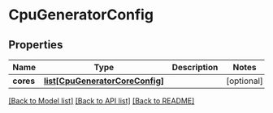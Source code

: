 # CpuGeneratorConfig

## Properties
Name | Type | Description | Notes
------------ | ------------- | ------------- | -------------
**cores** | [**list[CpuGeneratorCoreConfig]**](CpuGeneratorCoreConfig.md) |  | [optional] 

[[Back to Model list]](../README.md#documentation-for-models) [[Back to API list]](../README.md#documentation-for-api-endpoints) [[Back to README]](../README.md)


